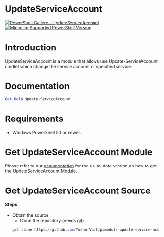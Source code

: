 # UpdateServiceAccount

[![PowerShell Gallery - UpdateServiceAccount](https://img.shields.io/badge/PowerShell%20Gallery-UpdateServiceAccount-blue.svg)](https://www.powershellgallery.com/packages/UpdateServiceAccount)
[![Minimum Supported PowerShell Version](https://img.shields.io/badge/PowerShell-5.1-blue.svg)](https://github.com/Toenn-Vaot/psmodule-update-service-account)

Introduction
============
UpdateServiceAccount is a module that allows use Update-ServiceAccount cmdlet which change the service account of specified service.

Documentation
=============

```powershell
Get-Help Update-ServiceAccount
```

Requirements
============

- Windows PowerShell 5.1 or newer.

Get UpdateServiceAccount Module
========================

Please refer to our [documentation](https://www.powershellgallery.com/packages/UpdateServiceAccount/) for the up-to-date version on how to get the UpdateServiceAccount Module.

Get UpdateServiceAccount Source
========================

#### Steps
* Obtain the source
    - Clone the repository (needs git)
    ```powershell
    git clone https://github.com/Toenn-Vaot/psmodule-update-service-account
    ```

